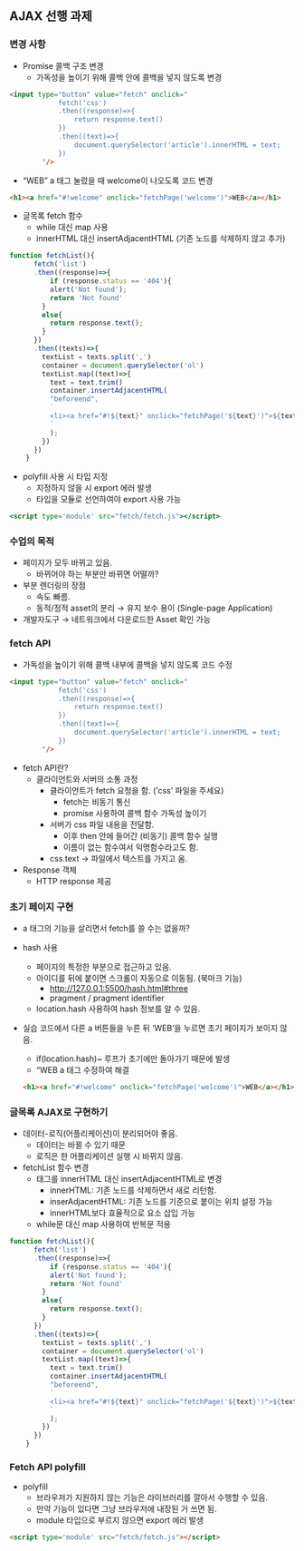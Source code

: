 ## AJAX 선행 과제

### 변경 사항

- Promise 콜백 구조 변경
    - 가독성을 높이기 위해 콜백 안에 콜백을 넣지 않도록 변경

```html
<input type="button" value="fetch" onclick="
            fetch('css')
            .then((response)=>{
                return response.text()
            })
            .then((text)=>{
                document.querySelector('article').innerHTML = text;
            })
        "/>
```

- “WEB” a 태그 눌렀을 때 welcome이 나오도록 코드 변경

```html
<h1><a href="#!welcome" onclick="fetchPage('welcome')">WEB</a></h1>
```

- 글목록 fetch 함수
    - while 대신 map 사용
    - innerHTML 대신 insertAdjacentHTML (기존 노드를 삭제하지 않고 추가)

```jsx
function fetchList(){
      fetch('list')
      .then((response)=>{
          if (response.status == '404'){
          alert('Not found');
          return 'Not found'
        }
        else{
          return response.text();
        }
      })
      .then((texts)=>{
        textList = texts.split(',')
        container = document.querySelector('ol')
        textList.map((text)=>{
          text = text.trim()
          container.insertAdjacentHTML(
          "beforeend",
          `
          <li><a href="#!${text}" onclick="fetchPage('${text}')">${text}</a></li>
          `
          );
        })
      })
    }
```

- polyfill 사용 시 타입 지정
    - 지정하지 않을 시 export 에러 발생
    - 타입을 모듈로 선언하여야 export 사용 가능

```jsx
<script type='module' src="fetch/fetch.js"></script>
```

### 수업의 목적

- 페이지가 모두 바뀌고 있음.
    - 바뀌어야 하는 부분만 바뀌면 어떨까?
- 부분 렌더링의 장점
    - 속도 빠름.
    - 동적/정적 asset의 분리 → 유지 보수 용이 (Single-page Application)
- 개발자도구 → 네트워크에서 다운로드한 Asset 확인 가능

### fetch API

- 가독성을 높이기 위해 콜백 내부에 콜백을 넣지 않도록 코드 수정

```html
<input type="button" value="fetch" onclick="
            fetch('css')
            .then((response)=>{
                return response.text()
            })
            .then((text)=>{
                document.querySelector('article').innerHTML = text;
            })
        "/>
```

- fetch API란?
    - 클라이언트와 서버의 소통 과정
        - 클라이언트가 fetch 요청을 함. (’css’ 파일을 주세요)
            - fetch는 비동기 통신
            - promise 사용하여 콜백 함수 가독성 높이기
        - 서버가 css 파일 내용을 전달함.
            - 이후 then 안에 들어간 (비동기) 콜백 함수 실행
            - 이름이 없는 함수여서 익명함수라고도 함.
        - css.text → 파일에서 텍스트를 가지고 옴.
- Response 객체
    - HTTP response 제공

### 초기 페이지 구현

- a 태그의 기능을 살리면서 fetch를 쓸 수는 없을까?
- hash 사용
    - 페이지의 특정한 부분으로 접근하고 있음.
    - 아이디를 뒤에 붙이면 스크롤이 자동으로 이동됨. (북마크 기능)
        - http://127.0.0.1:5500/hash.html#three
        - pragment / pragment identifier
    - location.hash 사용하여 hash 정보를 알 수 있음.
- 실습 코드에서 다른 a 버튼들을 누른 뒤 ‘WEB’을 누르면 초기 페이지가 보이지 않음.
    - if(location.hash)~ 루프가 초기에만 돌아가기 때문에 발생
    - “WEB a 태그 수정하여 해결
    
    ```html
    <h1><a href="#!welcome" onclick="fetchPage('welcome')">WEB</a></h1>
    ```
### 글목록 AJAX로 구현하기

- 데이터-로직(어플리케이션)이 분리되어야 좋음.
    - 데이터는 바뀔 수 있기 때문
    - 로직은 한 어플리케이션 실행 시 바뀌지 않음.
- fetchList 함수 변경
    - 태그를 innerHTML 대신 insertAdjacentHTML로 변경
        - innerHTML: 기존 노드를 삭제하면서 새로 리턴함.
        - inserAdjacentHTML: 기존 노드를 기준으로 붙이는 위치 설정 가능
        - innerHTML보다 효율적으로 요소 삽입 가능
    - while문 대신 map 사용하여 반복문 적용

```jsx
function fetchList(){
      fetch('list')
      .then((response)=>{
          if (response.status == '404'){
          alert('Not found');
          return 'Not found'
        }
        else{
          return response.text();
        }
      })
      .then((texts)=>{
        textList = texts.split(',')
        container = document.querySelector('ol')
        textList.map((text)=>{
          text = text.trim()
          container.insertAdjacentHTML(
          "beforeend",
          `
          <li><a href="#!${text}" onclick="fetchPage('${text}')">${text}</a></li>
          `
          );
        })
      })
    }
```

### Fetch API polyfill

- polyfill
    - 브라우저가 지원하지 않는 기능은 라이브러리를 깔아서 수행할 수 있음.
    - 만약 기능이 있다면 그냥 브라우저에 내장된 거 쓰면 됨.
    - module 타입으로 부르지 않으면 export 에러 발생

```html
<script type='module' src="fetch/fetch.js"></script>
```
